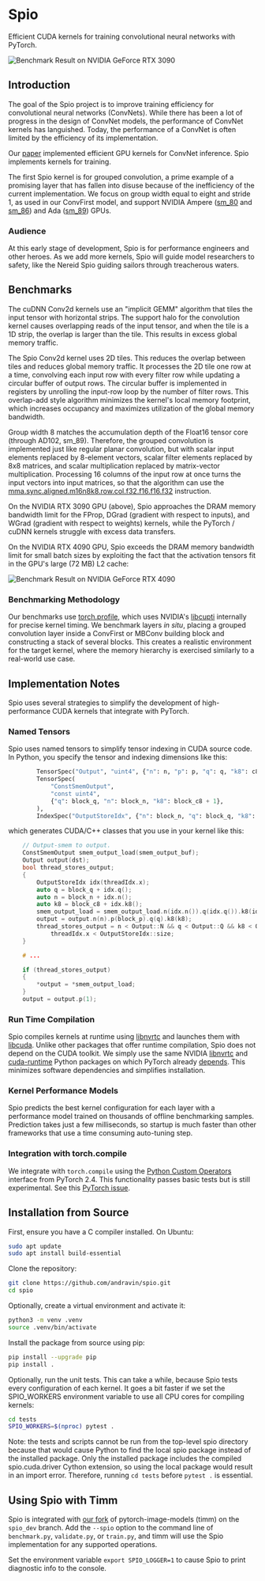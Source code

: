# Spio

Efficient CUDA kernels for training convolutional neural networks with PyTorch.

![Benchmark Result on NVIDIA GeForce RTX 3090](figures/batch_size_vs_eff_bandwidth__nvidia_geforce_rtx_3090__convfirst_64c_3r_3s_8gw.png)

## Introduction

The goal of the Spio project is to improve training efficiency for convolutional neural networks (ConvNets). While there has been a lot of progress in the design of ConvNet models, the performance of ConvNet kernels has languished. Today, the performance of a ConvNet is often limited by the efficiency of its implementation.

Our [paper](https://arxiv.org/abs/2404.03617) implemented efficient GPU kernels for ConvNet inference. Spio implements kernels for training.

The first Spio kernel is for grouped convolution, a prime example of a promising layer that has fallen into disuse because of the inefficiency of the current implementation. We focus on group width equal to eight and stride 1, as used in our ConvFirst model, and support NVIDIA Ampere ([sm_80](https://images.nvidia.com/aem-dam/en-zz/Solutions/data-center/nvidia-ampere-architecture-whitepaper.pdf) and [sm_86](https://www.nvidia.com/content/PDF/nvidia-ampere-ga-102-gpu-architecture-whitepaper-v2.pdf)) and Ada ([sm_89](https://images.nvidia.com/aem-dam/Solutions/Data-Center/l4/nvidia-ada-gpu-architecture-whitepaper-v2.1.pdf)) GPUs.

### Audience

At this early stage of development, Spio is for performance engineers and other heroes. As we add more kernels, Spio will guide model researchers to safety, like the Nereid Spio guiding sailors through treacherous waters.

## Benchmarks

The cuDNN Conv2d kernels use an "implicit GEMM" algorithm that tiles the input tensor with horizontal strips. The support halo for the convolution kernel causes overlapping reads of the input tensor, and when the tile is a 1D strip, the overlap is larger than the tile. This results in excess global memory traffic.

The Spio Conv2d kernel uses 2D tiles. This reduces the overlap between tiles and reduces global memory traffic. It processes the 2D tile one row at a time, convolving each input row with every filter row while updating a circular buffer of output rows. The circular buffer is implemented in registers by unrolling the input-row loop by the number of filter rows. This overlap-add style algorithm minimizes the kernel's local memory footprint, which increases occupancy and maximizes utilization of the global memory bandwidth.

Group width 8 matches the accumulation depth of the Float16 tensor core (through AD102, sm_89). Therefore, the grouped convolution is implemented just like regular planar convolution, but with scalar input elements
replaced by 8-element vectors, scalar filter elements replaced by 8x8 matrices, and scalar multiplication replaced by matrix-vector multiplication. Processing 16 columns of the input row at once turns the input vectors into input matrices, so that the algorithm can use the [mma.sync.aligned.m16n8k8.row.col.f32.f16.f16.f32](https://docs.nvidia.com/cuda/parallel-thread-execution/#warp-level-matrix-instructions-mma) instruction.

On the NVIDIA RTX 3090 GPU (above), Spio approaches the DRAM memory bandwidth limit for the FProp, DGrad (gradient with respect to inputs), and WGrad (gradient with respect to weights) kernels, while the PyTorch / cuDNN kernels struggle with excess data transfers.

On the NVIDIA RTX 4090 GPU, Spio exceeds the DRAM memory bandwidth limit for small batch sizes by exploiting the fact that the activation tensors fit in the GPU's large (72 MB) L2 cache:

![Benchmark Result on NVIDIA GeForce RTX 4090](figures/batch_size_vs_eff_bandwidth__nvidia_geforce_rtx_4090__convfirst_64c_3r_3s_8gw.png)

### Benchmarking Methodology

Our benchmarks use [torch.profile](https://pytorch.org/docs/stable/profiler.html), which uses NVIDIA's [libcupti](https://developer.nvidia.com/cupti-ctk12_0) internally for precise
kernel timing. We benchmark layers *in situ*, placing a grouped convolution layer inside a
ConvFirst or MBConv building block and constructing a stack of several blocks. This creates a realistic environment for the target kernel, where the memory hierarchy is exercised similarly to a real-world use case.

## Implementation Notes

Spio uses several strategies to simplify the development of high-performance CUDA kernels that
integrate with PyTorch.

### Named Tensors

Spio uses named tensors to simplify tensor indexing in CUDA source code. In Python, you specify the tensor
and indexing dimensions like this:

```python
        TensorSpec("Output", "uint4", {"n": n, "p": p, "q": q, "k8": c8}),
        TensorSpec(
            "ConstSmemOutput",
            "const uint4",
            {"q": block_q, "n": block_n, "k8": block_c8 + 1},
        ),
        IndexSpec("OutputStoreIdx", {"n": block_n, "q": block_q, "k8": block_c8}),
```

which generates CUDA/C++ classes that you use in your kernel like this:

```c++
    // Output-smem to output.
    ConstSmemOutput smem_output_load(smem_output_buf);
    Output output(dst);
    bool thread_stores_output;
    {
        OutputStoreIdx idx(threadIdx.x);
        auto q = block_q + idx.q();
        auto n = block_n + idx.n();
        auto k8 = block_c8 + idx.k8();
        smem_output_load = smem_output_load.n(idx.n()).q(idx.q()).k8(idx.k8());
        output = output.n(n).p(block_p).q(q).k8(k8);
        thread_stores_output = n < Output::N && q < Output::Q && k8 < Output::K8 &&
            threadIdx.x < OutputStoreIdx::size;
    }

    # ...

    if (thread_stores_output)
    {
        *output = *smem_output_load;
    }
    output = output.p(1);

```

### Run Time Compilation

Spio compiles kernels at runtime using [libnvrtc](https://docs.nvidia.com/cuda/nvrtc/index.html) and launches them with [libcuda](https://docs.nvidia.com/cuda/cuda-driver-api/index.html). Unlike other packages that offer runtime compilation, Spio does not depend on the CUDA toolkit. We simply use the same NVIDIA [libnvrtc](https://pypi.org/project/nvidia-cuda-nvrtc-cu12/) and [cuda-runtime](https://pypi.org/project/nvidia-cuda-runtime-cu12/) Python packages on which PyTorch already [depends](https://github.com/pytorch/pytorch/blob/bae3426af77be643af83f1527fb430e9ca09b058/.github/scripts/generate_binary_build_matrix.py#L71). This minimizes software dependencies and simplifies installation.

### Kernel Performance Models

Spio predicts the best kernel configuration for each layer with a performance model trained on thousands of offline benchmarking samples. Prediction takes just a few milliseconds, so startup is much faster than other frameworks that use a time consuming auto-tuning step.

### Integration with torch.compile

We integrate with `torch.compile` using the [Python Custom Operators](https://pytorch.org/tutorials/advanced/python_custom_ops.html) interface from PyTorch 2.4. This functionality passes basic tests but is still experimental. See this [PyTorch issue](https://github.com/pytorch/pytorch/issues/137033).

## Installation from Source

First, ensure you have a C compiler installed. On Ubuntu:

```bash
sudo apt update
sudo apt install build-essential
```

Clone the repository:

```bash
git clone https://github.com/andravin/spio.git
cd spio
```

Optionally, create a virtual environment and activate it:

```bash
python3 -m venv .venv
source .venv/bin/activate
```

Install the package from source using pip:

```bash
pip install --upgrade pip
pip install .
```

Optionally, run the unit tests. This can take a while,
because Spio tests every configuration of each kernel. It goes a bit faster
if we set the SPIO_WORKERS environment variable to use all CPU cores for compiling kernels:

```bash
cd tests
SPIO_WORKERS=$(nproc) pytest .
```

Note: the tests and scripts cannot be run from the top-level spio directory because
that would cause Python to find the local spio package instead of the installed package.
Only the installed package includes the compiled spio.cuda.driver Cython extension, so using
the local package would result in an import error. Therefore, running `cd tests` before `pytest .` is essential.

## Using Spio with Timm

Spio is integrated with [our fork](https://github.com/andravin/pytorch-image-models.git) of pytorch-image-models (timm) on the `spio_dev` branch. Add the `--spio` option to the command line of `benchmark.py`, `validate.py`, or `train.py`, and timm will use the Spio implementation for any supported operations.

Set the environment variable `export SPIO_LOGGER=1` to cause Spio to print diagnostic info to the console.
